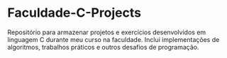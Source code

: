 # Faculdade-C-Projects
 Repositório para armazenar projetos e exercícios desenvolvidos em linguagem C durante meu curso na faculdade. Inclui implementações de algoritmos, trabalhos práticos e outros desafios de programação.

